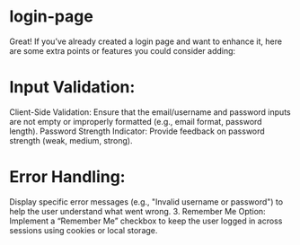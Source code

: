 # login-page

Great! If you’ve already created a login page and want to enhance it, here are some extra points or features you could consider adding:

# Input Validation:
Client-Side Validation: Ensure that the email/username and password inputs are not empty or improperly formatted (e.g., email format, password length).
Password Strength Indicator: Provide feedback on password strength (weak, medium, strong).
# Error Handling:
Display specific error messages (e.g., "Invalid username or password") to help the user understand what went wrong.
3. Remember Me Option:
Implement a “Remember Me” checkbox to keep the user logged in across sessions using cookies or local storage.